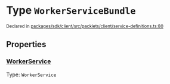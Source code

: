 # Type `WorkerServiceBundle`
<sub>Declared in [packages/sdk/client/src/packlets/client/service-definitions.ts:80](https://github.com/dxos/dxos/blob/main/packages/sdk/client/src/packlets/client/service-definitions.ts#L80)</sub>





## Properties
### [WorkerService](https://github.com/dxos/dxos/blob/main/packages/sdk/client/src/packlets/client/service-definitions.ts#L81)
Type: <code>WorkerService</code>
